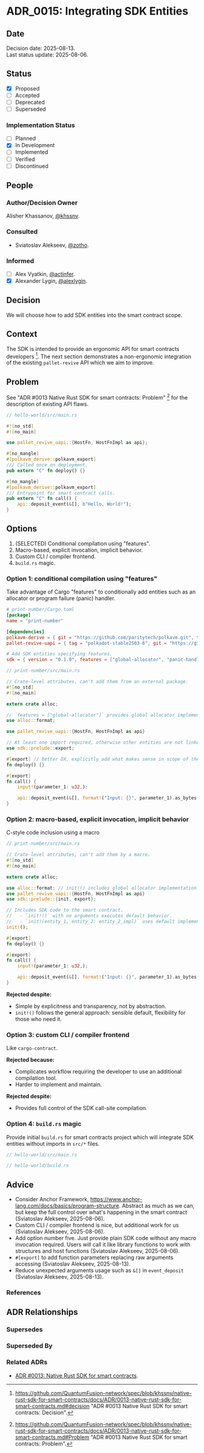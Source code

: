 # ADR_0015: Integrating SDK Entities

## Date

Decision date: 2025-08-13.  
Last status update: 2025-08-06.

## Status

- [x] Proposed
- [ ] Accepted
- [ ] Deprecated
- [ ] Superseded

### Implementation Status

- [ ] Planned
- [x] In Development
- [ ] Implemented
- [ ] Verified
- [ ] Discontinued

## People

### Author/Decision Owner

Alisher Khassanov, [@khssnv](https://github.com/khssnv).

### Consulted

- Sviatoslav Alekseev, [@zotho](https://github.com/zotho).

### Informed

- [ ] Alex Vyatkin, [@actinfer](https://github.com/actinfer).
- [x] Alexander Lygin, [@alexlygin](https://github.com/AlexLgn).

## Decision

We will choose how to add SDK entities into the smart contract scope.

## Context

The SDK is intended to provide an ergonomic API for smart contracts developers [^1]. The next section demonstrates a non-ergonomic integration of the existing `pallet-revive` API which we aim to improve.

## Problem

See "ADR #0013 Native Rust SDK for smart contracts: Problem" [^2] for the description of existing API flaws.

```rust
// hello-world/src/main.rs

#![no_std]
#![no_main]

use pallet_revive_uapi::{HostFn, HostFnImpl as api};

#[no_mangle]
#[polkavm_derive::polkavm_export]
/// Called once on deployment.
pub extern "C" fn deploy() {}

#[no_mangle]
#[polkavm_derive::polkavm_export]
/// Entrypoint for smart contract calls.
pub extern "C" fn call() {
    api::deposit_event(&[], b"Hello, World!");
}
```

## Options

1. (SELECTED) Conditional compilation using "features".
2. Macro-based, explicit invocation, implicit behavior.
3. Custom CLI / compiler frontend.
4. `build.rs` magic.

### Option 1: conditional compilation using "features"

Take advantage of Cargo "features" to conditionally add entities such as an allocator or program failure (panic) handler.

```toml
# print-number/Cargo.toml
[package]
name = "print-number"

[dependencies]
polkavm-derive = { git = "https://github.com/paritytech/polkavm.git", tag = "v0.21.0" }
pallet-revive-uapi = { tag = "polkadot-stable2503-6", git = "https://github.com/paritytech/polkadot-sdk.git", default-features = false }

# Add SDK entities specifying features.
sdk = { version = "0.1.0", features = ["global-allocator", "panic-handler"] }
```

```rust
// print-number/src/main.rs

// Crate-level attributes, can't add them from an external package.
#![no_std]
#![no_main]

extern crate alloc;

// `features = ["global-allocator"]` provides global allocator implementation.
use alloc::format; 

use pallet_revive_uapi::{HostFn, HostFnImpl as api}

// At least one import required, otherwise other entities are not linked.
use sdk::prelude::export;

#[export] // better DX, explicitly add what makes sense in scope of the smart contract avoiding implementation details exposure
fn deploy() {}

#[export]
fn call() {
    input!(parameter_1: u32,);

    api::deposit_event(&[], format!("Input: {}", parameter_1).as_bytes());
}
```

### Option 2: macro-based, explicit invocation, implicit behavior

C-style code inclusion using a macro

```rust
// print-number/src/main.rs

// Crate-level attributes, can't add them by a macro.
#![no_std]
#![no_main]

extern crate alloc;

use alloc::format; // init!() includes global allocator implementation
use pallet_revive_uapi::{HostFn, HostFnImpl as api}
use sdk::prelude::{init, export};

// Includes SDK code to the smart contract.
//   - `init!()` with no arguments executes default behavior.
//   - `init!(entity_1, entity_2: entity_2_impl)` uses default implementation of the `entity_1` and user-provided implementation of the `entity_2`.
init!();

#[export]
fn deploy() {}

#[export]
fn call() {
    input!(parameter_1: u32,);

    api::deposit_event(&[], format!("Input: {}", parameter_1).as_bytes());
}
```

**Rejected despite:**

- Simple by explicitness and transparency, not by abstraction.
- `init!()` follows the general approach: sensible default, flexibility for those who need it.

### Option 3: custom CLI / compiler frontend

Like `cargo-contract`.

**Rejected because:**

- Complicates workflow requiring the developer to use an additional compilation tool.
- Harder to implement and maintain.

**Rejected despite:**

- Provides full control of the SDK call-site compilation.

### Option 4: `build.rs` magic

Provide initial `build.rs` for smart contracts project which will integrate SDK entities without imports in `src/*` files.

```rust
// hello-world/src/main.rs
```

```rust
// hello-world/build.rs
```

## Advice

- Consider Anchor Framework, <https://www.anchor-lang.com/docs/basics/program-structure>. Abstract as much as we can, but keep the full control over what's happening in the smart contract (Sviatoslav Alekseev, 2025-08-06).
- Custom CLI / compiler frontend is nice, but additional work for us (Sviatoslav Alekseev, 2025-08-06).
- Add option number five. Just provide plain SDK code without any macro invocation required. Users will call it like library functions to work with structures and host functions (Sviatoslav Alekseev, 2025-08-06).
- `#[export]` to add function parameters replacing raw arguments accessing (Sviatoslav Alekseev, 2025-08-13).
- Reduce unexpected arguments usage such as `&[]` in `event_deposit` (Sviatoslav Alekseev, 2025-08-13).

### References

[^1]: <https://github.com/QuantumFusion-network/spec/blob/khssnv/native-rust-sdk-for-smart-contracts/docs/ADR/0013-native-rust-sdk-for-smart-contracts.md#decision> "ADR #0013 Native Rust SDK for smart contracts: Decision".
[^2]: <https://github.com/QuantumFusion-network/spec/blob/khssnv/native-rust-sdk-for-smart-contracts/docs/ADR/0013-native-rust-sdk-for-smart-contracts.md#Problem> "ADR #0013 Native Rust SDK for smart contracts: Problem".

## ADR Relationships

### Supersedes

### Superseded By

### Related ADRs

- [ADR #0013: Native Rust SDK for smart contracts](https://github.com/QuantumFusion-network/spec/blob/khssnv/native-rust-sdk-for-smart-contracts/docs/ADR/0013-native-rust-sdk-for-smart-contracts.md#decision).
